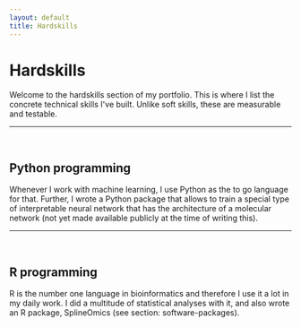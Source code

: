 ```yaml
---
layout: default
title: Hardskills
---
```

# Hardskills

Welcome to the hardskills section of my portfolio. This is where I list the 
concrete technical skills I've built. Unlike soft skills, these are measurable 
and testable.


---
<br>

## Python programming

Whenever I work with machine learning, I use Python as the to go language 
for that. Further, I wrote a Python package that allows to train a special 
type of interpretable neural network that has the architecture of a 
molecular network (not yet made available publicly at the time of writing this).

---
<br>

## R programming

R is the number one language in bioinformatics and therefore I use it a lot 
in my daily work. I did a multitude of statistical analyses with it, and 
also wrote an R package, SplineOmics (see section:  software-packages).





